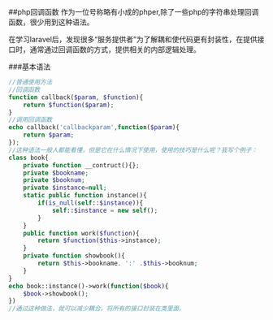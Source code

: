 ##php回调函数
作为一位号称略有小成的phper,除了一些php的字符串处理回调函数，很少用到这种语法。

在学习laravel后，发现很多“服务提供者”为了解耦和使代码更有封装性，在提供接口时，通常通过回调函数的方式，提供相关的内部逻辑处理。

###基本语法

```php
//普通使用方法
//回调函数
function callback($param, $function){
	return $function($param);
}
//调用回调函数
echo callback('callbackparam',function($param){
	return $param;
});
//这种语法一般人都能看懂，但是它在什么情况下使用，使用的技巧是什么呢？我写个例子：
class book{
	private function __contruct(){};
	private $bookname;
	private $booknum;
	private $instance=null;
	static public function instance(){
		if(is_null(self::$instance)){
			self::$instance = new self();
		}
	}
	public function work($function){
		return $function($this->instance);
	}
	private function showbook(){
		return $this->bookname. ':' .$this->booknum;
	}
}
echo book::instance()->work(function($book){
	$book->showbook();
})
//通过这种做法，就可以减少耦合，将所有的接口封装在类里面。
```